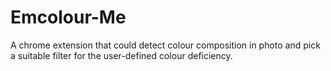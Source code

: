 # Emcolour-Me

A chrome extension that could detect colour composition in photo and pick a suitable filter for the user-defined colour deficiency.
